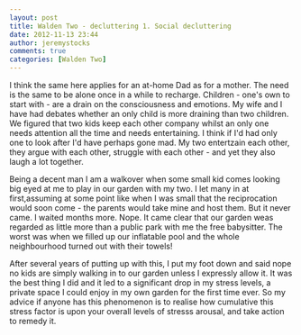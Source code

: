 ```yaml
---
layout: post
title: Walden Two - decluttering 1. Social decluttering
date: 2012-11-13 23:44
author: jeremystocks
comments: true
categories: [Walden Two]
---
```

I think the same here applies for an at-home Dad as for a mother. The need is the same to be alone once in a while to recharge. Children - one's own to start with - are a drain on the consciousness and emotions. My wife and I have had debates whether an only child is more draining than two children. We figured that two kids keep each other company whilst an only one needs attention all the time and needs entertaining. I think if I'd had only one to look after I'd have perhaps gone mad. My two entertzain each other, they argue with each other, struggle with each other - and yet they also laugh a lot together.

Being a decent man I am a walkover when some small kid comes looking big eyed at me to play in our garden with my two. I let many in at first,assuming at some point like when I was small that the reciprocation would soon come - the parents would take mine and host them. But it never came. I waited months more. Nope. It came clear that our garden weas regarded as little more than a public park with me the free babysitter. The worst was when we filled up our inflatable pool and the whole neighbourhood turned out with their towels!

After several years of putting up with this, I put my foot down and said nope no kids are simply walking in to our garden unless I expressly allow it. It was the best thing I did and it led to a significant drop in my stress levels, a private space I could enjoy in my own garden for the first time ever. So my advice if anyone has this phenomenon is to realise how cumulative this stress factor is upon your overall levels of stresss arousal, and take action to remedy it.
